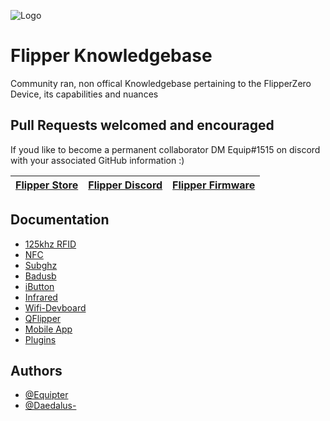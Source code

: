 
![Logo](https://camo.githubusercontent.com/2a0cc3da9bd7a079c24f47ff1778eeb5eff8457f48ebae2086b9891cab294919/68747470733a2f2f686162726173746f726167652e6f72672f776562742f656f2f6d302f65342f656f6d306534627475647465376e72686e7969632d6c61696f67302e706e67)


# Flipper Knowledgebase

Community ran, non offical Knowledgebase pertaining to the FlipperZero Device, its capabilities and nuances

## Pull Requests welcomed and encouraged
If youd like to become a permanent collaborator DM Equip#1515 on discord with your associated GitHub information :)



| [Flipper Store](https://shop.flipperzero.one/) | [Flipper Discord](https://discord.gg/rTCJjgy9J7) | [Flipper Firmware](https://github.com/flipperdevices/flipperzero-firmware) |
| :---: | :---: | :---: |

## Documentation

- [125khz RFID](https://github.com/equipter/flipper-knowledgebase/tree/main/125khz-rfid)
- [NFC](https://github.com/equipter/flipper-knowledgebase/tree/main/NFC)
- [Subghz](https://github.com/equipter/flipper-knowledgebase/tree/main/Subghz)
- [Badusb](https://github.com/equipter/flipper-knowledgebase/tree/main/badusb)
- [iButton](https://github.com/equipter/flipper-knowledgebase/tree/main/ibutton)
- [Infrared](https://github.com/equipter/flipper-knowledgebase/tree/main/infrared)
- [Wifi-Devboard](https://github.com/equipter/flipper-knowledgebase/tree/main/wifi-devboard)
- [QFlipper](https://github.com/equipter/flipper-knowledgebase/tree/main/QFlipper)
- [Mobile App](https://github.com/equipter/flipper-knowledgebase/tree/main/Mobile-App)
- [Plugins](https://github.com/equipter/flipper-knowledgebase/tree/main/Plugins)

## Authors

- [@Equipter](https://www.github.com/equipter)
- [@Daedalus-](https://github.com/Daedalus-)

